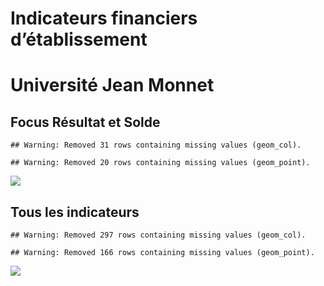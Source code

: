 Indicateurs financiers d’établissement
================

# Université Jean Monnet

## Focus Résultat et Solde

    ## Warning: Removed 31 rows containing missing values (geom_col).

    ## Warning: Removed 20 rows containing missing values (geom_point).

![](université_jean_monnet_files/figure-gfm/etab.focus-1.png)<!-- -->

## Tous les indicateurs

    ## Warning: Removed 297 rows containing missing values (geom_col).

    ## Warning: Removed 166 rows containing missing values (geom_point).

![](université_jean_monnet_files/figure-gfm/etab-1.png)<!-- -->
